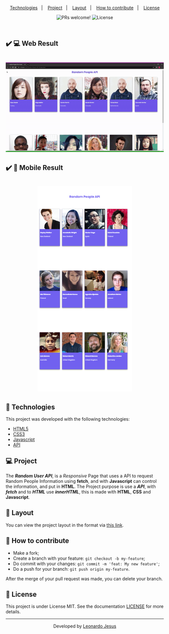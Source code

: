 <p align="center">
  <a href="#-Technologies">Technologies</a>&nbsp;&nbsp;&nbsp;|&nbsp;&nbsp;&nbsp;
  <a href="#-Project">Project</a>&nbsp;&nbsp;&nbsp;|&nbsp;&nbsp;&nbsp;
  <a href="#-layout">Layout</a>&nbsp;&nbsp;&nbsp;|&nbsp;&nbsp;&nbsp;
  <a href="#-How-to-contribute">How to contribute</a>&nbsp;&nbsp;&nbsp;|&nbsp;&nbsp;&nbsp;
  <a href="#memo-license">License</a>
</p>

<p align="center">
 <img src="https://img.shields.io/static/v1?label=PRs&message=welcome&color=7159c1&labelColor=000000" alt="PRs welcome!" />

  <img alt="License" src="https://img.shields.io/static/v1?label=license&message=MIT&color=7159c1&labelColor=000000">
</p>

<br>

## :heavy_check_mark: :computer: Web Result

<h1 align="center">
    <img alt="Web" src="./web.gif" width="900px">
</h1>

## :heavy_check_mark: :iphone: Mobile Result

<h1 align="center">
    <img alt="Mobile" src="./mobile.png" width="300px">
</h1>

## 🚀 Technologies

This project was developed with the following technologies:

- [HTML5](https://en.wikipedia.org/wiki/HTML5)
- [CSS3](https://en.wikipedia.org/wiki/Cascading_Style_Sheets#CSS_3)
- [Javascript](https://www.javascript.com/)
- [API](https://api.randomuser.me/)

## 💻 Project

The ***Random User API***,  is a *Responsive* Page that uses a API to request Random People Information using **fetch**, and with **Javascript** can control the information, and put in **HTML**. The Project purpose is use a ***API***, with ***fetch*** and to ***HTML*** use ***innerHTML***, this is made with **HTML**, **CSS** and **Javascript**.

## 🔖 Layout

You can view the project layout in the format via [this link](<https://codepen.io/leonardoj02/pen/QWyyzje>).

## 🤔 How to contribute

- Make a fork;
- Create a branch with your feature: `git checkout -b my-feature`;
- Do commit with your changes: `git commit -m 'feat: My new feature'`;
- Do a push for your branch: `git push origin my-feature`.

After the merge of your pull request was made, you can delete your branch.

## :memo: License

This project is under License MIT. See the documentation [LICENSE](LICENSE.md) for more details.

---

<p align="center">Developed by <a href="https://www.linkedin.com/in/leonardojesus02/">Leonardo Jesus</a>
